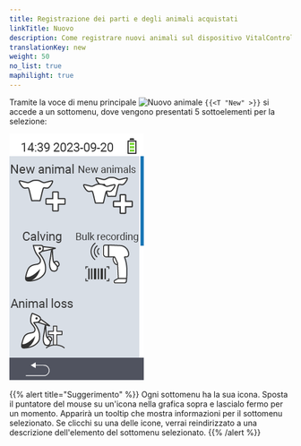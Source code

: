 ```yaml
---
title: Registrazione dei parti e degli animali acquistati
linkTitle: Nuovo
description: Come registrare nuovi animali sul dispositivo VitalControl.
translationKey: new
weight: 50
no_list: true
maphilight: true
---
```

Tramite la voce di menu principale <img src="/icons/main/new-animal.svg" width="35" align="bottom" alt="Nuovo animale" /> `{{<T "New" >}}` si accede a un sottomenu, dove vengono presentati 5 sottoelementi per la selezione:

<img src="images/neuen.png" alt="VitalControl Nuovo" title="Nuovo" usemap="#workmap" class="maphilight" />

<map name="workmap">
  <area shape="rect" coords="3,40,116,160" alt="Nuovo animale" title="Come registrare un nuovo animale utilizzando il dispositivo VitalControl&#10;Clic del mouse: apri la documentazione" href="/it/docs/new/animal/">
  <area shape="rect" coords="3,160,116,280" alt="Parto" title="Come registrare un nuovo parto utilizzando il dispositivo VitalControl&#10;Clic del mouse: apri la documentazione" href="/it/docs/new/calving/">
  <area shape="rect" coords="3,280,116,399" alt="Perdita di animale" title="Come registrare la perdita di un animale utilizzando il dispositivo VitalControl&#10;Clic del mouse: apri la documentazione" href="/it/docs/new/animal-loss/">

  <area shape="rect" coords="116,40,230,160" alt="Nuovi animali" title="Come creare più nuovi animali sul dispositivo VitalControl utilizzando una singola azione&#10;Clic del mouse: apri la documentazione" href="/it/docs/new/animals/">
  <area shape="rect" coords="116,160,230,280" alt="Registrazione di massa" title="Usa lo scanner di codici a barre per registrare una varietà di animali&#10;Clic del mouse: apri la documentazione" href="/it/docs/new/bulk-recording/">

  <area shape="rect" coords="1,401,100,439" alt="Indietro" title="Torna indietro di un livello&#10;Clic del mouse: alla documentazione" href="/it/docs/menu/mainmenu/">
</map>

{{% alert title="Suggerimento" %}}
Ogni sottomenu ha la sua icona. Sposta il puntatore del mouse su un'icona nella grafica sopra e lascialo fermo per un momento. Apparirà un tooltip che mostra informazioni per il sottomenu selezionato. Se clicchi su una delle icone, verrai reindirizzato a una descrizione dell'elemento del sottomenu selezionato.
{{% /alert %}}
